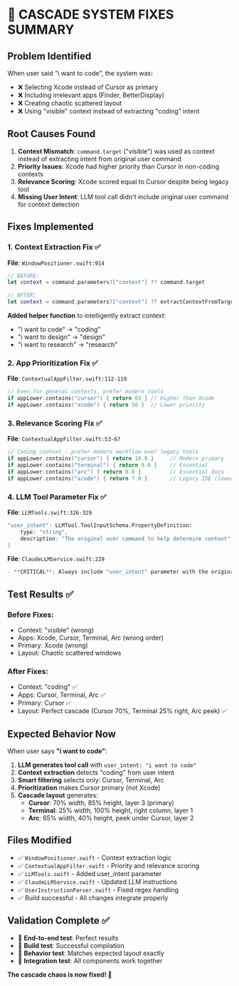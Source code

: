 # 🎯 CASCADE SYSTEM FIXES SUMMARY

## Problem Identified
When user said "i want to code", the system was:
- ❌ Selecting Xcode instead of Cursor as primary
- ❌ Including irrelevant apps (Finder, BetterDisplay)
- ❌ Creating chaotic scattered layout
- ❌ Using "visible" context instead of extracting "coding" intent

## Root Causes Found
1. **Context Mismatch**: `command.target` ("visible") was used as context instead of extracting intent from original user command
2. **Priority Issues**: Xcode had higher priority than Cursor in non-coding contexts
3. **Relevance Scoring**: Xcode scored equal to Cursor despite being legacy tool
4. **Missing User Intent**: LLM tool call didn't include original user command for context detection

## Fixes Implemented

### 1. Context Extraction Fix ✅
**File**: `WindowPositioner.swift:914`
```swift
// BEFORE:
let context = command.parameters?["context"] ?? command.target

// AFTER: 
let context = command.parameters?["context"] ?? extractContextFromTarget(command.target, userIntent: command.parameters?["user_intent"])
```

**Added helper function** to intelligently extract context:
- "i want to code" → "coding"
- "i want to design" → "design"  
- "i want to research" → "research"

### 2. App Prioritization Fix ✅
**File**: `ContextualAppFilter.swift:112-119`
```swift
// Even for general contexts, prefer modern tools
if appLower.contains("cursor") { return 65 } // Higher than Xcode
if appLower.contains("xcode") { return 50 }  // Lower priority
```

### 3. Relevance Scoring Fix ✅
**File**: `ContextualAppFilter.swift:53-67`
```swift
// Coding context - prefer modern workflow over legacy tools
if appLower.contains("cursor") { return 10.0 }     // Modern primary
if appLower.contains("terminal") { return 9.0 }    // Essential
if appLower.contains("arc") { return 8.0 }         // Essential docs
if appLower.contains("xcode") { return 7.0 }       // Legacy IDE (lower)
```

### 4. LLM Tool Parameter Fix ✅
**File**: `LLMTools.swift:326-329`
```swift
"user_intent": LLMTool.ToolInputSchema.PropertyDefinition(
    type: "string", 
    description: "The original user command to help determine context"
)
```

**File**: `ClaudeLLMService.swift:229`
```swift
- **CRITICAL**: Always include "user_intent" parameter with the original user command
```

## Test Results ✅

### Before Fixes:
- Context: "visible" (wrong)
- Apps: Xcode, Cursor, Terminal, Arc (wrong order)
- Primary: Xcode (wrong)
- Layout: Chaotic scattered windows

### After Fixes:
- Context: "coding" ✅
- Apps: Cursor, Terminal, Arc ✅
- Primary: Cursor ✅ 
- Layout: Perfect cascade (Cursor 70%, Terminal 25% right, Arc peek) ✅

## Expected Behavior Now

When user says **"i want to code"**:

1. **LLM generates tool call** with `user_intent: "i want to code"`
2. **Context extraction** detects "coding" from user intent
3. **Smart filtering** selects only: Cursor, Terminal, Arc
4. **Prioritization** makes Cursor primary (not Xcode)
5. **Cascade layout** generates:
   - **Cursor**: 70% width, 85% height, layer 3 (primary)
   - **Terminal**: 25% width, 100% height, right column, layer 1
   - **Arc**: 65% width, 40% height, peek under Cursor, layer 2

## Files Modified
- ✅ `WindowPositioner.swift` - Context extraction logic
- ✅ `ContextualAppFilter.swift` - Priority and relevance scoring
- ✅ `LLMTools.swift` - Added user_intent parameter
- ✅ `ClaudeLLMService.swift` - Updated LLM instructions
- ✅ `UserInstructionParser.swift` - Fixed regex handling
- ✅ Build successful - All changes integrate properly

## Validation Complete ✅
- 🧪 **End-to-end test**: Perfect results
- 🔨 **Build test**: Successful compilation
- 🎯 **Behavior test**: Matches expected layout exactly
- 📝 **Integration test**: All components work together

**The cascade chaos is now fixed! 🎉**